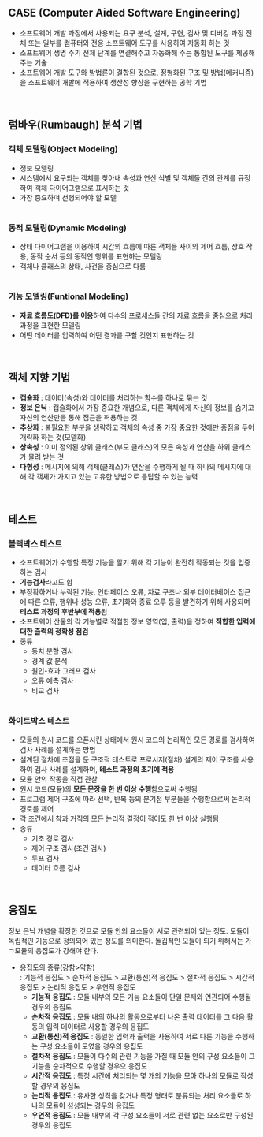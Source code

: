 ## CASE (Computer Aided Software Engineering)
* 소프트웨어 개발 과정에서 사용되는 요구 분석, 설계, 구현, 검사 및 디버깅 과정 전체 또는 일부를 컴퓨터와 전용 소프트웨어 도구를 사용하여 자동화 하는 것
* 소프트웨어 생명 주기 전체 단계를 연결해주고 자동화해 주는 통합된 도구를 제공해 주는 기술
* 소프트웨어 개발 도구와 방법론이 결합된 것으로, 정형화된 구조 및 방법(메커니즘)을 소프트웨어 개발에 적용하여 생산성 향상을 구현하는 공학 기법

<br>

## 럼바우(Rumbaugh) 분석 기법
### 객체 모델링(Object Modeling)
* 정보 모델링
* 시스템에서 요구되는 객체를 찾아내 속성과 연산 식별 및 객체들 간의 관계를 규정하여 객체 다이어그램으로 표시하는 것
* 가장 중요하며 선행되어야 할 모델
#
### 동적 모델링(Dynamic Modeling)
* 상태 다이어그램을 이용하여 시간의 흐름에 따른 객체들 사이의 제어 흐름, 상호 작용, 동작 순서 등의 동적인 행위를 표현하는 모델링
* 객체나 클래스의 상태, 사건을 중심으로 다룸
#
### 기능 모델링(Funtional Modeling)
* **자료 흐름도(DFD)를 이용**하여 다수의 프로세스들 간의 자료 흐름을 중심으로 처리 과정을 표현한 모델링
* 어떤 데이터를 입력하여 어떤 결과를 구할 것인지 표현하는 것

<br>

## 객체 지향 기법
* **캡슐화** : 데이터(속성)와 데이터를 처리하는 함수를 하나로 묶는 것
* **정보 은닉** : 캡술화에서 가장 중요한 개념으로, 다른 객체에게 자신의 정보를 숨기고 자신의 연산만을 통해 접근을 허용하는 것
* **추상화** : 불필요한 부분을 생략하고 객체의 속성 중 가장 중요한 것에만 중점을 두어 개략화 하는 것(모델화)
* **상속성** : 이미 정의된 상위 클래스(부모 클래스)의 모든 속성과 연산을 하위 클래스가 물려 받는 것
* **다형성** : 메시지에 의해 객체(클래스)가 연산을 수행하게 될 때 하나의 메시지에 대해 각 객체가 가지고 있는 고유한 방법으로 응답할 수 있는 능력

<br>

## 테스트
### 블랙박스 테스트
* 소프트웨어가 수행할 특정 기능을 알기 위해 각 기능이 완전히 작동되는 것을 입증하는 검사
* **기능검사**라고도 함
* 부정확하거나 누락된 기능, 인터페이스 오류, 자료 구조나 외부 데이터베이스 접근에 따른 오류, 행위나 성능 오류, 초기화와 종료 오루 등을 발견하기 위해 사용되며 **테스트 과정의 후반부에 적용**됨
* 소프트웨어 산물의 각 기능별로 적절한 정보 영역(입, 출력)을 정하여 **적합한 입력에 대한 출력의 정확성 점검**
* 종류
    - 동치 분할 검사
    - 경계 값 분석 
    - 원인-효과 그래프 검사
    - 오류 예측 검사
    - 비교 검사
#
### 화이트박스 테스트
* 모듈의 원시 코드를 오픈시킨 상태에서 원시 코드의 논리적인 모든 경로를 검사하여 검사 사례를 설계하는 방법
* 설계된 절차에 초점을 둔 구조적 테스트로 프로시저(절차) 설계의 제어 구조를 사용하여 검사 사례를 설계하며, **테스트 과정의 초기에 적용**
* 모듈 안의 작동을 직접 관찰
* 원시 코드(모듈)의 **모든 문장을 한 번 이상 수행**함으로써 수행됨
* 프로그램 제어 구조에 따라 선택, 반복 등의 분기점 부분들을 수행함으로써 논리적 경로를 제어
* 각 조건에서 참과 거직의 모든 논리적 결정이 적어도 한 번 이상 실행됨
* 종류
    - 기초 경로 검사
    - 제어 구조 검사(조건 검사)
    - 루프 검사
    - 데이터 흐름 검사

<br>

## 응집도
정보 은닉 개념을 확장한 것으로 모듈 안의 요소들이 서로 관련되어 있는 정도. 모듈이 독립적인 기능으로 정의되어 있는 정도를 의미한다. 돌깁적인 모듈이 되기 위해서는 가 ㄱ모듈의 응집도가 강해야 한다.  
* 응집도의 종류(강함>약함)  
: 기능적 응집도 > 순차적 응집도 > 교환(통신)적 응집도 > 절차적 응집도 > 시간적 응집도 > 논리적 응집도 > 우연적 응집도
    - **기능적 응집도** : 모듈 내부의 모든 기능 요소들이 단일 문제와 연관되어 수행될 경우의 응집도
    - **순차적 응집도** : 모듈 내의 하나의 활동으로부터 나온 출력 데이터를 그 다음 활동의 입력 데이터로 사용할 경우의 응집도
    - **교환(통신)적 응집도** : 동일한 입력과 출력을 사용하여 서로 다른 기능을 수행하는 구성 요소들이 모였을 경우의 응집도  
    - **절차적 응집도** : 모듈이 다수의 관련 기능을 가질 때 모듈 안의 구성 요소들이 그 기능을 순차적으로 수행할 경우으 응집도
    - **시간적 응집도** : 특정 시간에 처리되는 몇 개의 기능을 모아 하나의 모듈로 작성할 경우의 응집도
    - **논리적 응집도** : 유사한 성격을 갖거나 특정 형태로 분류되는 처리 요소들로 하나의 모듈이 셩성되는 경우의 응집도
    - **우연적 응집도** : 모듈 내부의 각 구성 요소들이 서로 관련 없는 요소로만 구성된 경우의 응집도
